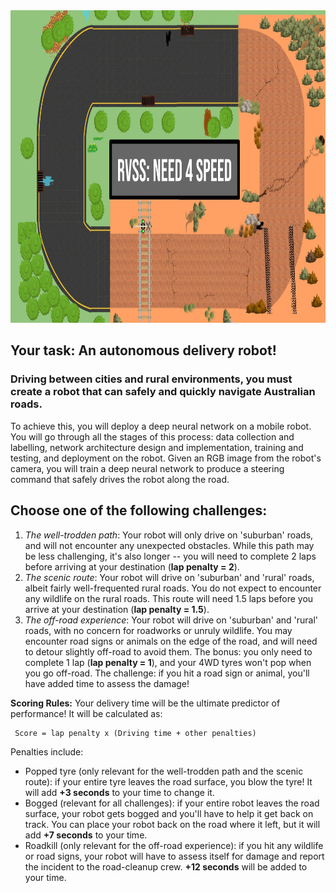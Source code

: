
<img src="../pics/FrontPage_Need4Speed.jpg" width="1000" height="500">

## Your task: An autonomous delivery robot!

### Driving between cities and rural environments, you must create a robot that can safely and quickly navigate Australian roads. 

To achieve this, you will deploy a deep neural network on a mobile robot. You will go through all the stages of this process: data collection and labelling, network architecture design and implementation, training and testing, and deployment on the robot. Given an RGB image from the robot's camera, you will train a deep neural network to produce a steering command that safely drives the robot along the road. 

## Choose one of the following challenges:
1. *The well-trodden path*: Your robot will only drive on 'suburban' roads, and will not encounter any unexpected obstacles. While this path may be less challenging, it's also longer -- you will need to complete 2 laps before arriving at your destination (**lap penalty = 2**).
2. *The scenic route*: Your robot will drive on 'suburban' and 'rural' roads, albeit fairly well-frequented rural roads. You do not expect to encounter any wildlife on the rural roads. This route will need 1.5 laps before you arrive at your destination (**lap penalty = 1.5**).
3. *The off-road experience*: Your robot will drive on 'suburban' and 'rural' roads, with no concern for roadworks or unruly wildlife. You may encounter road signs or animals on the edge of the road, and will need to detour slightly off-road to avoid them. The bonus: you only need to complete 1 lap (**lap penalty = 1**), and your 4WD tyres won't pop when you go off-road. The challenge: if you hit a road sign or animal, you'll have added time to assess the damage!

**Scoring Rules:**
Your delivery time will be the ultimate predictor of performance! It will be calculated as:

     Score = lap penalty x (Driving time + other penalties)
     
Penalties include:
- Popped tyre (only relevant for the well-trodden path and the scenic route): if your entire tyre leaves the road surface, you blow the tyre! It will add **+3 seconds** to your time to change it.
- Bogged (relevant for all challenges): if your entire robot leaves the road surface, your robot gets bogged and you'll have to help it get back on track. You can place your robot back on the road where it left, but it will add **+7 seconds** to your time.
- Roadkill (only relevant for the off-road experience): if you hit any wildlife or road signs, your robot will have to assess itself for damage and report the incident to the road-cleanup crew. **+12 seconds** will be added to your time.
